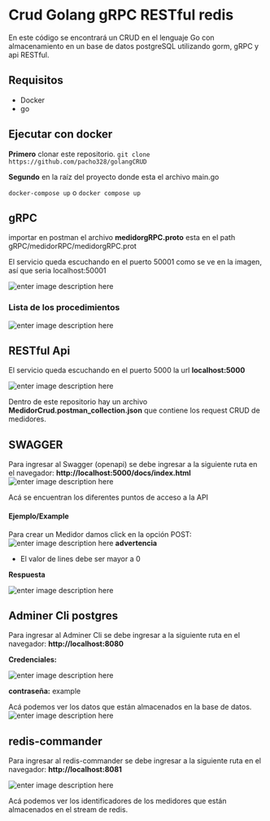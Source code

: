 # Crud Golang gRPC RESTful redis 

  En este código se encontrará un CRUD en el lenguaje Go con almacenamiento en un base de datos postgreSQL utilizando gorm, gRPC y api RESTful.

## Requisitos
- Docker
- go


## Ejecutar con docker
**Primero** clonar este repositorio.
`git clone https://github.com/pacho328/golangCRUD`

**Segundo** en la raíz del proyecto donde esta el archivo main.go

`docker-compose up` o `docker compose up`

  

## gRPC

  

importar en postman el archivo **medidorgRPC.proto** esta en el path gRPC/medidorRPC/medidorgRPC.prot

  

El servicio queda escuchando en el puerto 50001 como se ve en la imagen, así que seria localhost:50001

  

![enter image description here](https://i.ibb.co/LxR6kcf/Captura-de-pantalla-de-2022-12-25-18-58-08.png)


### Lista de los procedimientos


![enter image description here](https://i.ibb.co/Gfw2CZt/Captura-de-pantalla-de-2022-12-25-18-53-33.png)

  

## RESTful Api

  
El servicio queda escuchando en el puerto 5000 la url **localhost:5000**

  

![enter image description here](https://i.ibb.co/0DW9qrW/Captura-de-pantalla-de-2022-12-25-19-45-14.png)

  

Dentro de este repositorio hay un archivo **MedidorCrud.postman_collection.json** que contiene los request CRUD de medidores.

## SWAGGER
Para ingresar al Swagger (openapi) se debe ingresar a la siguiente ruta en el navegador:
**http://localhost:5000/docs/index.html**
![enter image description here](https://i.ibb.co/JyzqJM0/Sw.png)

Acá se encuentran los diferentes puntos de acceso a la API 

#### Ejemplo/Example
Para crear un Medidor damos click en la opción POST:
![enter image description here](https://i.ibb.co/JtR56r7/create-Medidor.png)
**advertencia**
- El valor de lines debe ser mayor a 0 

**Respuesta** 

![enter image description here](https://i.ibb.co/P1ZrbW1/response-Sw.png)

## Adminer Cli postgres
Para ingresar al Adminer Cli  se debe ingresar a la siguiente ruta en el navegador:
**http://localhost:8080**

**Credenciales:**

![enter image description here](https://i.ibb.co/kxqvZZp/cli-db.png)

**contraseña:** example

Acá podemos ver los datos que están almacenados en la base de datos.
![enter image description here](https://i.ibb.co/SvzFFT5/CreateDb.png)

## redis-commander

Para ingresar al redis-commander se debe ingresar a la siguiente ruta en el navegador:
**http://localhost:8081**


![enter image description here](https://i.ibb.co/TBWxz13/redis.png)

Acá podemos ver los identificadores de los medidores que están almacenados en el stream de redis.
